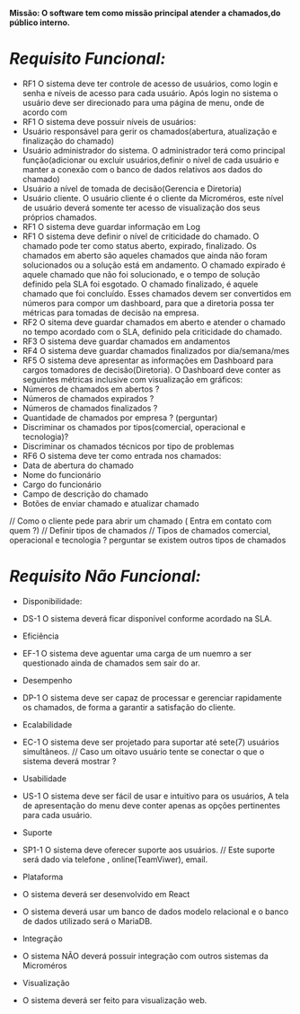 **Missão: O software tem como missão principal atender a chamados,do público interno.**

# *Requisito Funcional:*
* RF1 O sistema deve ter controle de acesso de usuários, como login e senha e níveis de acesso para cada usuário. Após login no sistema o usuário deve ser direcionado para uma página de menu, onde de acordo com 
* RF1 O sistema deve possuir níveis de usuários:
* Usuário responsável para gerir os chamados(abertura, atualização e finalização do chamado)
* Usuário administrador do sistema. O administrador terá como principal função(adicionar ou excluir usuários,definir o nível de cada usuário e manter a conexão com o banco de dados relativos aos dados do chamado)
* Usuário a nível de tomada de decisão(Gerencia e Diretoria)
* Usuário cliente. O usuário cliente é o cliente da Microméros, este nível de usuário deverá somente ter acesso de visualização dos seus próprios chamados. 
* RF1 O sistema deve guardar informação em Log
* RF1 O sistema deve definir o nível de criticidade do chamado. O chamado pode ter como status aberto, expirado, finalizado. Os chamados em aberto são aqueles chamados que ainda não foram solucionados ou a solução está em andamento. O chamado expirado é aquele chamado que não foi solucionado, e o tempo de solução definido pela SLA foi esgotado. O chamado finalizado, é aquele chamado que foi concluído. Esses chamados devem ser convertidos em números para compor um dashboard, para que a diretoria possa ter métricas para tomadas de decisão na empresa.
* RF2 O sitema deve guardar chamados em aberto e atender o chamado no tempo acordado com o SLA, definido pela criticidade do chamado.
* RF3 O sistema deve guardar chamados em andamentos
* RF4 O sistema deve guardar chamados finalizados por dia/semana/mes
* RF5 O sistema deve apresentar as informações em Dashboard para cargos tomadores de decisão(Diretoria). O Dashboard deve conter as seguintes métricas inclusive com visualização em gráficos:
* Números de chamados em abertos ?
* Números de chamados expirados ?
* Números de chamados finalizados ?
* Quantidade de chamados por empresa ? (perguntar)
* Discriminar os chamados por tipos(comercial, operacional e tecnologia)?
* Discriminar os chamados técnicos por tipo de problemas
* RF6 O sistema deve ter como entrada nos chamados: 
* Data de abertura do chamado
* Nome do funcionário
* Cargo do funcionário
* Campo de descrição do chamado
* Botões de enviar chamado e atualizar chamado

// Como o cliente pede para abrir um chamado ( Entra em contato com quem ?)
// Definir tipos de chamados
// Tipos de chamados  comercial, operacional e tecnologia ? perguntar se existem outros tipos de chamados

# *Requisito Não Funcional:*

* Disponibilidade:
* DS-1 O sistema deverá ficar disponível conforme acordado na SLA.

* Eficiência
* EF-1 O sistema deve aguentar uma carga de um nuemro a ser questionado ainda de chamados sem sair do ar. 

* Desempenho
* DP-1 O sistema deve ser capaz de processar e gerenciar rapidamente os chamados, de forma a garantir a satisfação do cliente.

* Ecalabilidade
* EC-1 O sistema deve ser projetado para suportar até sete(7) usuários simultâneos. // Caso um oitavo usuário tente se conectar o que o sistema deverá mostrar ?

* Usabilidade
* US-1 O sistema deve ser fácil de usar e intuitivo para os usuários, A tela de apresentação do menu deve conter apenas as opções pertinentes para cada usuário.

* Suporte
* SP1-1 O sistema deve oferecer suporte aos usuários. // Este suporte será dado via telefone , online(TeamViwer), email.

* Plataforma
* O sistema deverá ser desenvolvido em React
* O sistema deverá usar um banco de dados modelo relacional e o banco de dados utilizado será o MariaDB.  

* Integração
* O sistema NÃO deverá possuir integração com outros sistemas da Microméros

* Visualização
* O sistema deverá ser feito para visualização web.
